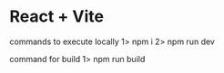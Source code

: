 # React + Vite

commands to execute locally
1> npm i
2> npm run dev

command for build
1> npm run build
